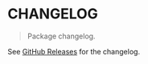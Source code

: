 # CHANGELOG

> Package changelog.

See [GitHub Releases](https://github.com/stdlib-js/constants-int32-min/releases) for the changelog.